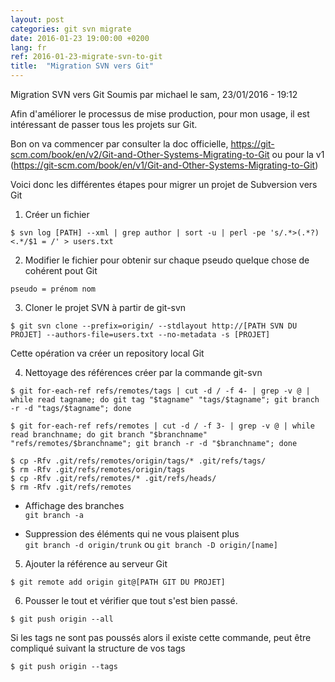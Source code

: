 ```yaml
---
layout: post
categories: git svn migrate
date: 2016-01-23 19:00:00 +0200
lang: fr
ref: 2016-01-23-migrate-svn-to-git
title:  "Migration SVN vers Git"
---
```


Migration SVN vers Git
Soumis par michael le sam, 23/01/2016 - 19:12

Afin d'améliorer le processus de mise production, pour mon usage, il est intéressant de passer tous les projets sur Git.

Bon on va commencer par consulter la doc officielle, https://git-scm.com/book/en/v2/Git-and-Other-Systems-Migrating-to-Git
ou pour la v1 (https://git-scm.com/book/en/v1/Git-and-Other-Systems-Migrating-to-Git)

Voici donc les différentes étapes pour migrer un projet de Subversion vers Git

1. Créer un fichier
```
$ svn log [PATH] --xml | grep author | sort -u | perl -pe 's/.*>(.*?)<.*/$1 = /' > users.txt
```

2. Modifier le fichier pour obtenir sur chaque pseudo quelque chose de cohérent pout Git
```
pseudo = prénom nom
```

3. Cloner le projet SVN à partir de git-svn
```
$ git svn clone --prefix=origin/ --stdlayout http://[PATH SVN DU PROJET] --authors-file=users.txt --no-metadata -s [PROJET]
```
Cette opération va créer un repository local Git

4. Nettoyage des références créer par la commande git-svn

```
$ git for-each-ref refs/remotes/tags | cut -d / -f 4- | grep -v @ | while read tagname; do git tag "$tagname" "tags/$tagname"; git branch -r -d "tags/$tagname"; done

$ git for-each-ref refs/remotes | cut -d / -f 3- | grep -v @ | while read branchname; do git branch "$branchname" "refs/remotes/$branchname"; git branch -r -d "$branchname"; done

$ cp -Rfv .git/refs/remotes/origin/tags/* .git/refs/tags/
$ rm -Rfv .git/refs/remotes/origin/tags
$ cp -Rfv .git/refs/remotes/* .git/refs/heads/
$ rm -Rfv .git/refs/remotes
```

- Affichage des branches  
```git branch -a```

- Suppression des éléments qui ne vous plaisent plus  
```git branch -d origin/trunk```
ou
```git branch -D origin/[name]```

5. Ajouter la référence au serveur Git
```
$ git remote add origin git@[PATH GIT DU PROJET]
```

6. Pousser le tout et vérifier que tout s'est bien passé.
```
$ git push origin --all
```
Si les tags ne sont pas poussés alors il existe cette commande, peut être compliqué suivant la structure de vos tags
```
$ git push origin --tags
```
